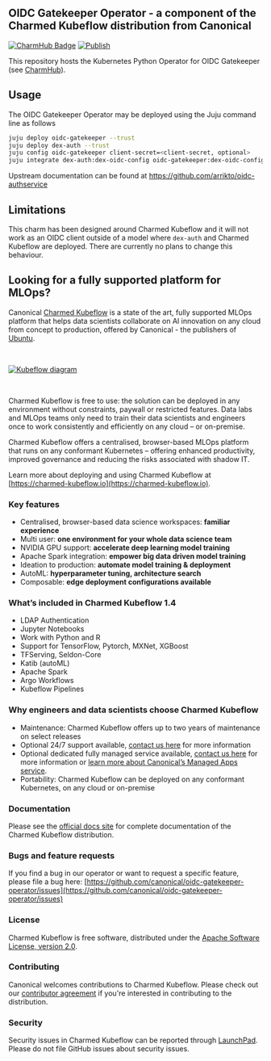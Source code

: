 ## OIDC Gatekeeper Operator - a component of the Charmed Kubeflow distribution from Canonical

[![CharmHub Badge](https://charmhub.io/oidc-gatekeeper/badge.svg)](https://charmhub.io/oidc-gatekeeper)
[![Publish](https://github.com/canonical/oidc-gatekeeper-operator/actions/workflows/on_push.yaml/badge.svg)](https://github.com/canonical/oidc-gatekeeper-operator/actions/workflows/on_push.yaml)

This repository hosts the Kubernetes Python Operator for OIDC Gatekeeper
(see [CharmHub](https://charmhub.io/?q=oidc-gatekeeper)).

## Usage

The OIDC Gatekeeper Operator may be deployed using the Juju command line as follows
```bash
juju deploy oidc-gatekeeper --trust
juju deploy dex-auth --trust
juju config oidc-gatekeeper client-secret=<client-secret, optional>
juju integrate dex-auth:dex-oidc-config oidc-gatekeeper:dex-oidc-config
```

Upstream documentation can be found at https://github.com/arrikto/oidc-authservice

## Limitations

This charm has been designed around Charmed Kubeflow and it will not work as an OIDC client outside of a model where `dex-auth` and Charmed Kubeflow are deployed. There are currently no plans to change this behaviour.

## Looking for a fully supported platform for MLOps?

Canonical [Charmed Kubeflow](https://charmed-kubeflow.io) is a state of the art, fully supported MLOps platform that helps data scientists collaborate on AI innovation on any cloud from concept to production, offered by Canonical - the publishers of [Ubuntu](https://ubuntu.com).

<br/>

[![Kubeflow diagram](https://res.cloudinary.com/canonical/image/fetch/f_auto,q_auto,fl_sanitize,w_350,h_304/https://assets.ubuntu.com/v1/10400c98-Charmed-kubeflow-Topology-header.svg)](https://charmed-kubeflow.io)

<br/>

Charmed Kubeflow is free to use: the solution can be deployed in any environment without constraints, paywall or restricted features. Data labs and MLOps teams only need to train their data scientists and engineers once to work consistently and efficiently on any cloud – or on-premise.

Charmed Kubeflow offers a centralised, browser-based MLOps platform that runs on any conformant Kubernetes – offering enhanced productivity, improved governance and reducing the risks associated with shadow IT.

Learn more about deploying and using Charmed Kubeflow at [https://charmed-kubeflow.io](https://charmed-kubeflow.io).

### Key features
* Centralised, browser-based data science workspaces: **familiar experience**
* Multi user: **one environment for your whole data science team**
* NVIDIA GPU support: **accelerate deep learning model training**
* Apache Spark integration: **empower big data driven model training**
* Ideation to production: **automate model training & deployment**
* AutoML: **hyperparameter tuning, architecture search**
* Composable: **edge deployment configurations available**

### What’s included in Charmed Kubeflow 1.4
* LDAP Authentication
* Jupyter Notebooks
* Work with Python and R
* Support for TensorFlow, Pytorch, MXNet, XGBoost
* TFServing, Seldon-Core
* Katib (autoML)
* Apache Spark
* Argo Workflows
* Kubeflow Pipelines

### Why engineers and data scientists choose Charmed Kubeflow
* Maintenance: Charmed Kubeflow offers up to two years of maintenance on select releases
* Optional 24/7 support available, [contact us here](https://charmed-kubeflow.io/contact-us) for more information
* Optional dedicated fully managed service available, [contact us here](https://charmed-kubeflow.io/contact-us) for more information or [learn more about Canonical’s Managed Apps service](https://ubuntu.com/managed/apps).
* Portability: Charmed Kubeflow can be deployed on any conformant Kubernetes, on any cloud or on-premise

### Documentation
Please see the [official docs site](https://charmed-kubeflow.io/docs) for complete documentation of the Charmed Kubeflow distribution.

### Bugs and feature requests
If you find a bug in our operator or want to request a specific feature, please file a bug here:
[https://github.com/canonical/oidc-gatekeeper-operator/issues](https://github.com/canonical/oidc-gatekeeper-operator/issues)

### License
Charmed Kubeflow is free software, distributed under the [Apache Software License, version 2.0](https://github.com/canonical/oidc-gatekeeper-operator/blob/master/LICENSE).

### Contributing
Canonical welcomes contributions to Charmed Kubeflow. Please check out our [contributor agreement](https://ubuntu.com/legal/contributors) if you're interested in contributing to the distribution.

### Security
Security issues in Charmed Kubeflow can be reported through [LaunchPad](https://wiki.ubuntu.com/DebuggingSecurity#How%20to%20File). Please do not file GitHub issues about security issues.
